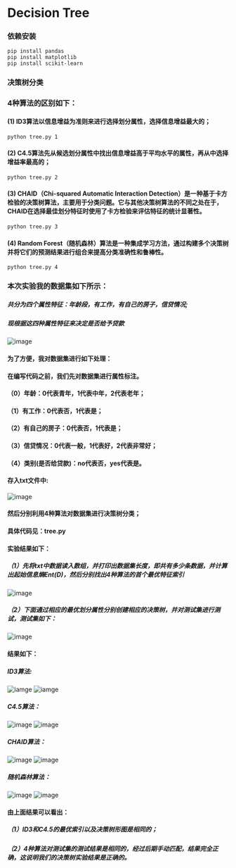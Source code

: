 # Decision Tree

### 依赖安装
```shell
pip install pandas
pip install matplotlib
pip install scikit-learn
```

### 决策树分类
### 4种算法的区别如下：

####  (1) ID3算法以信息增益为准则来进行选择划分属性，选择信息增益最大的；<br>
```shell
python tree.py 1
```

####  (2) C4.5算法先从候选划分属性中找出信息增益高于平均水平的属性，再从中选择增益率最高的；<br>
```shell
python tree.py 2
```

####  (3) CHAID（Chi-squared Automatic Interaction Detection）是一种基于卡方检验的决策树算法，主要用于分类问题。它与其他决策树算法的不同之处在于，CHAID在选择最佳划分特征时使用了卡方检验来评估特征的统计显著性。<br>
```shell
python tree.py 3
```

####  (4) Random Forest（随机森林）算法是一种集成学习方法，通过构建多个决策树并将它们的预测结果进行组合来提高分类准确性和鲁棒性。<br>
```shell
python tree.py 4
```

### 本次实验我的数据集如下所示：
 ##### 共分为四个属性特征：年龄段，有工作，有自己的房子，信贷情况;
 ##### 现根据这四种属性特征来决定是否给予贷款
![image](%E6%95%B0%E6%8D%AE%E8%A1%A8.png)


 #### 为了方便，我对数据集进行如下处理：
#### 在编写代码之前，我们先对数据集进行属性标注。
#### （0）年龄：0代表青年，1代表中年，2代表老年；
#### （1）有工作：0代表否，1代表是；
#### （2）有自己的房子：0代表否，1代表是；
#### （3）信贷情况：0代表一般，1代表好，2代表非常好；
#### （4）类别(是否给贷款)：no代表否，yes代表是。
#### 存入txt文件中:
![image](dataset.png)

#### 然后分别利用4种算法对数据集进行决策树分类；
#### 具体代码见：tree.py

#### 实验结果如下：
##### （1）先将txt中数据读入数组，并打印出数据集长度，即共有多少条数据，并计算出起始信息熵Ent(D)，然后分别找出4种算法的首个最优特征索引
![image](pic_results/first_find_bset_Index.png)
##### （2）下面通过相应的最优划分属性分别创建相应的决策树，并对测试集进行测试，测试集如下：
![image](testdata.png)

#### 结果如下：
##### ID3算法:
![iamge](pic_results/ID3.png)
![iamge](pic_results/figure_ID3.png)

##### C4.5算法：
![image](pic_results/C4.5.png)
![image](pic_results/figure_C4.5.png)

##### CHAID算法：
![image](pic_results/CHAID.png)
![image](pic_results/figure_CHAID.png)

##### 随机森林算法：
![image](pic_results/RandomForest.png)
![image](pic_results/figure_RandomForest.png)

#### 由上面结果可以看出：
##### （1）ID3和C4.5的最优索引以及决策树形图是相同的；
##### （2）4种算法对测试集的测试结果是相同的，经过后期手动匹配，结果完全正确，这说明我们的决策树实验结果是正确的。
